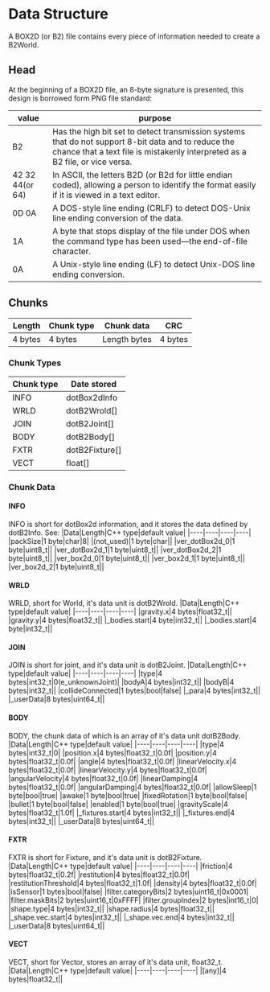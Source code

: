 # Data Structure
A BOX2D (or B2) file contains every piece of information needed to create a B2World. 

## Head
At the beginning of a BOX2D file, an 8-byte signature is presented, this design is borrowed form PNG file standard:

|value|purpose|
|----|----|
|B2|Has the high bit set to detect transmission systems that do not support 8-bit data and to reduce the chance that a text file is mistakenly interpreted as a B2 file, or vice versa.|
|42 32 44(or 64)|In ASCII, the letters B2D (or B2d for little endian coded), allowing a person to identify the format easily if it is viewed in a text editor.|
|0D 0A|A DOS-style line ending (CRLF) to detect DOS-Unix line ending conversion of the data.|
|1A|A byte that stops display of the file under DOS when the command type has been used—the end-of-file character.|
|0A|A Unix-style line ending (LF) to detect Unix-DOS line ending conversion.|

## Chunks

|Length     |Chunk type     |Chunk data     |CRC        |
|----       |----           |----           |----       |
|4 bytes    |4 bytes        |Length bytes	|4 bytes    |

### Chunk Types

|Chunk type|Date stored|
|----|----|
|INFO|dotBox2dInfo|
|WRLD|dotB2Wrold[]|
|JOIN|dotB2Joint[]|
|BODY|dotB2Body[]|
|FXTR|dotB2Fixture[]|
|VECT|float[]|

### Chunk Data
#### INFO
INFO is short for dotBox2d information, and it stores the data defined by dotB2Info. See:
|Data|Length|C++ type|default value|
|----|----|----|----|
|packSize|1 byte|char|8|
|(not_used)|1 byte|char||
|ver_dotBox2d_0|1 byte|uint8_t||
|ver_dotBox2d_1|1 byte|uint8_t||
|ver_dotBox2d_2|1 byte|uint8_t||
|ver_box2d_0|1 byte|uint8_t||
|ver_box2d_1|1 byte|uint8_t||
|ver_box2d_2|1 byte|uint8_t||

#### WRLD
WRLD, short for World, it's data unit is dotB2Wrold.
|Data|Length|C++ type|default value|
|----|----|----|----|
|gravity.x|4 bytes|float32_t||
|gravity.y|4 bytes|float32_t||
|_bodies.start|4 byte|int32_t||
|_bodies.start|4 byte|int32_t||

#### JOIN
JOIN is short for joint, and it's data unit is dotB2Joint.
|Data|Length|C++ type|default value|
|----|----|----|----|
|type|4 bytes|int32_t|0(e_unknownJoint)|
|bodyA|4 bytes|int32_t||
|bodyB|4 bytes|int32_t||
|collideConnected|1 bytes|bool|false|
|_para|4 bytes|int32_t||
|_userData|8 bytes|uint64_t||

#### BODY
BODY, the chunk data of which is an array of it's data unit dotB2Body.
|Data|Length|C++ type|default value|
|----|----|----|----|
|type|4 bytes|int32_t|0|
|position.x|4 bytes|float32_t|0.0f|
|position.y|4 bytes|float32_t|0.0f|
|angle|4 bytes|float32_t|0.0f|
|linearVelocity.x|4 bytes|float32_t|0.0f|
|linearVelocity.y|4 bytes|float32_t|0.0f|
|angularVelocity|4 bytes|float32_t|0.0f|
|linearDamping|4 bytes|float32_t|0.0f|
|angularDamping|4 bytes|float32_t|0.0f|
|allowSleep|1 byte|bool|true|
|awake|1 byte|bool|true|
|fixedRotation|1 byte|bool|false|
|bullet|1 byte|bool|false|
|enabled|1 byte|bool|true|
|gravityScale|4 bytes|float32_t|1.0f|
|_fixtures.start|4 bytes|int32_t||
|_fixtures.end|4 bytes|int32_t||
|_userData|8 bytes|uint64_t||

#### FXTR
FXTR is short for Fixture, and it's data unit is dotB2Fixture.
|Data|Length|C++ type|default value|
|----|----|----|----|
|friction|4 bytes|float32_t|0.2f|
|restitution|4 bytes|float32_t|0.0f|
|restitutionThreshold|4 bytes|float32_t|1.0f|
|density|4 bytes|float32_t|0.0f|
|isSensor|1 bytes|bool|false|
|filter.categoryBits|2 bytes|uint16_t|0x0001|
|filter.maskBits|2 bytes|uint16_t|0xFFFF|
|filter.groupIndex|2 bytes|int16_t|0|
|shape.type|4 bytes|int32_t||
|shape.radius|4 bytes|float32_t||
|_shape.vec.start|4 bytes|int32_t||
|_shape.vec.end|4 bytes|int32_t||
|_userData|8 bytes|uint64_t||

#### VECT
VECT, short for Vector, stores an array of it's data unit, float32_t.
|Data|Length|C++ type|default value|
|----|----|----|----|
|[any]|4 bytes|float32_t||


